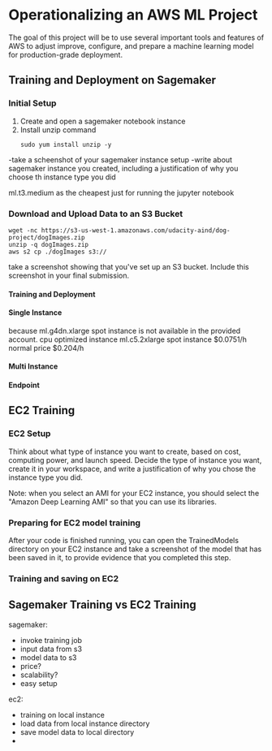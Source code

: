 # Operationalizing an AWS ML Project

The goal of this project will be to use several important tools and features of AWS to adjust improve, configure, and prepare a machine learning model for production-grade deployment.

## Training and Deployment on Sagemaker
### Initial Setup
1. Create and open a sagemaker notebook instance
2. Install unzip command
   ```
   sudo yum install unzip -y
   ```
-take a scheenshot of your sagemaker instance setup
-write about sagemaker instance you created, including a justification of why you choose th instance type you did

ml.t3.medium as the cheapest just for running the jupyter notebook

### Download and Upload Data to an S3 Bucket
```
wget -nc https://s3-us-west-1.amazonaws.com/udacity-aind/dog-project/dogImages.zip
unzip -q dogImages.zip
aws s2 cp ./dogImages s3://
```
take a screenshot showing that you've set up an S3 bucket. Include this screenshot in your final submission.

#### Training and Deployment
#### Single Instance
because ml.g4dn.xlarge spot instance is not available in the provided account.
cpu optimized instance ml.c5.2xlarge spot instance $0.0751/h normal price $0.204/h

#### Multi Instance
#### Endpoint

## EC2 Training
### EC2 Setup
Think about what type of instance you want to create, based on cost, computing power, and launch speed. Decide the type of instance you want, create it in your workspace, and write a justification of why you chose the instance type you did.

Note: when you select an AMI for your EC2 instance, you should select the "Amazon Deep Learning AMI" so that you can use its libraries.

### Preparing for EC2 model training
After your code is finished running, you can open the TrainedModels directory on your EC2 instance and take a screenshot of the model that has been saved in it, to provide evidence that you completed this step.

### Training and saving on EC2

## Sagemaker Training vs EC2 Training
sagemaker:
- invoke training job
- input data from s3
- model data to s3
- price?
- scalability?
- easy setup

ec2:
- training on local instance
- load data from local instance directory
- save model data to local directory
- 
